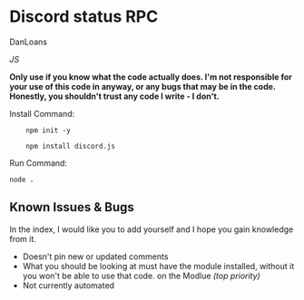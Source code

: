 Discord status RPC
================

DanLoans

*JS*

**Only use if you know what the code actually does. I'm not responsible for your use of this code in anyway, or any bugs that may be in the code. Honestly, you shouldn't trust any code I write - I don't.**

Install Command:
        
        npm init -y
        
        npm install discord.js

        

Run Command:
    
	node .

Known Issues & Bugs
-------------------

In the index, I would like you to add yourself and I hope you gain knowledge from it.

- Doesn't pin new or updated comments
- What you should be looking at must have the module installed, without it you won't be able to use that code. on the Modlue *(top priority)*
- Not currently automated